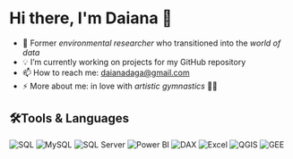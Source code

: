 # Hi there, I'm Daiana 👋

- 🌱 Former _environmental researcher_ who transitioned into the _world of data_
- 💡 I’m currently working on projects for my GitHub repository
- 📫 How to reach me: daianadaga@gmail.com
- ⚡ More about me: in love with _artistic gymnastics_ 🤸‍♀️

## 🛠️Tools & Languages
![SQL](https://img.shields.io/badge/SQL-025E8C?style=for-the-badge&logo=database&logoColor=white)
![MySQL](https://img.shields.io/badge/MySQL-4479A1?style=for-the-badge&logo=mysql&logoColor=white)
![SQL Server](https://img.shields.io/badge/SQL%20Server-CC2927?style=for-the-badge&logo=microsoftsqlserver&logoColor=white)
![Power BI](https://img.shields.io/badge/Power_BI-F2C811?style=for-the-badge&logo=powerbi&logoColor=black)
![DAX](https://img.shields.io/badge/DAX-0E76A8?style=for-the-badge&logo=powerbi&logoColor=white)
![Excel](https://img.shields.io/badge/Excel-217346?style=for-the-badge&logo=microsoftexcel&logoColor=white)
![QGIS](https://img.shields.io/badge/QGIS-589632?style=for-the-badge&logo=qgis&logoColor=white)
![GEE](https://img.shields.io/badge/Google%20Earth%20Engine-4285F4?style=for-the-badge&logo=googleearth&logoColor=white)
